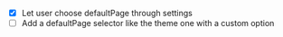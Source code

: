 - [x] Let user choose defaultPage through settings
- [ ] Add a defaultPage selector like the theme one with a custom option